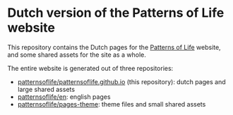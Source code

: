 # Dutch version of the Patterns of Life website

This repository contains the Dutch pages for the
[Patterns of Life](https://www.patternsoflife.nl/) website, and some
shared assets for the site as a whole.

The entire website is generated out of three repositories:

- [patternsoflife/patternsoflife.github.io](https://github.com/patternsoflife/patternsoflife.github.io) (this repository): dutch pages and large shared assets
- [patternsoflife/en](https://github.com/patternsoflife/en): english pages
- [patternsoflife/pages-theme](https://github.com/patternsoflife/pages-theme): theme files and small shared assets
